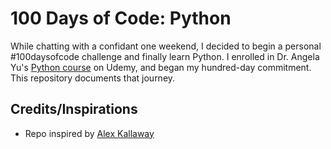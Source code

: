 # 100 Days of Code: Python
While chatting with a confidant one weekend, I decided to begin a personal #100daysofcode challenge and finally learn Python. I enrolled in Dr. Angela Yu's [Python course](https://www.udemy.com/course/100-days-of-code/) on Udemy, and began my hundred-day commitment. This repository documents that journey.

<!-- 

## Contents
Link to other directories in the repo, here.

While there were many small Replits and coding exercises, many of them were very simple and used only for exploring and illustrating code concepts. I've opted to list complete, well-rounded apps in the repo. 

-->

## Credits/Inspirations
<!-- Credit your inspirations and support here. -->
- Repo inspired by [Alex Kallaway](https://github.com/kallaway/100-days-of-code)
